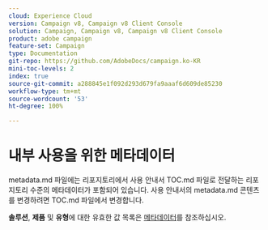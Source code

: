```yaml
---
cloud: Experience Cloud
version: Campaign v8, Campaign v8 Client Console
solution: Campaign, Campaign v8, Campaign v8 Client Console
product: adobe campaign
feature-set: Campaign
type: Documentation
git-repo: https://github.com/AdobeDocs/campaign.ko-KR
mini-toc-levels: 2
index: true
source-git-commit: a288845e1f092d293d679fa9aaaf6d609de85230
workflow-type: tm+mt
source-wordcount: '53'
ht-degree: 100%

---
```



# 내부 사용을 위한 메타데이터

metadata.md 파일에는 리포지토리에서 사용 안내서 TOC.md 파일로 전달하는 리포지토리 수준의 메타데이터가 포함되어 있습니다. 사용 안내서의 metadata.md 콘텐츠를 변경하려면 TOC.md 파일에서 변경합니다.

**솔루션**, **제품** 및 **유형**&#x200B;에 대한 유효한 값 목록은 [메타데이터](https://experienceleague.adobe.com/docs/authoring-guide-exl/using/editing/user-guide-setup/metadata.html?lang=ko)를 참조하십시오.

